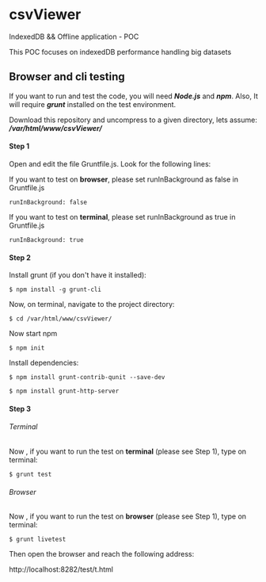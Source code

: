 # csvViewer

IndexedDB && Offline application - POC

This POC focuses on indexedDB performance handling big datasets


##  Browser and cli testing

If you want to run and test the code, you will need ***Node.js*** and ***npm***. Also, It will require ***grunt*** installed on the test environment.

Download this repository and uncompress to a given directory, lets assume: ***/var/html/www/csvViewer/***


#### Step 1

Open and edit the file Gruntfile.js. Look for the following lines:

If you want to test on **browser**, please set runInBackground as false in Gruntfile.js

    runInBackground: false

If you want to test on **terminal**, please set runInBackground as true in Gruntfile.js

    runInBackground: true

#### Step 2

Install grunt (if you don't have it installed):

    $ npm install -g grunt-cli

Now, on terminal, navigate to the project directory:

    $ cd /var/html/www/csvViewer/


Now start npm

	$ npm init


Install dependencies:

    $ npm install grunt-contrib-qunit --save-dev

    $ npm install grunt-http-server

#### Step 3

###### Terminal

Now , if you want to run the test on **terminal** (please see Step 1), type on terminal:

    $ grunt test


###### Browser

Now , if you want to run the test on **browser** (please see Step 1), type on terminal:

    $ grunt livetest

Then open the browser and reach the following address: 

http://localhost:8282/test/t.html